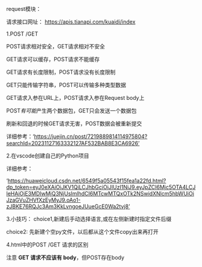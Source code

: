 request模块：

请求接口网址： https://apis.tianapi.com/kuaidi/index 

1.POST /GET 

POST请求相对安全，GET请求相对不安全

GET请求可以缓存，POST请求不能缓存

GET请求有长度限制，POST请求没有长度限制

GET只能传输字符串，POST可以传输多种类型数据

GET请求入参在URL上，POST请求入参在Request body上

POST*有可能*产生两个数据包，GET只会发送一个数据包

刷新和回退的时候GET请求无害，POST数据会被重新提交

详细参考：‘https://juejin.cn/post/7219889814114975804?searchId=20231127163332127AF532BAB8E3CA6926’

2.在vscode创建自己的Python项目

详细参考：

‘https://huaweicloud.csdn.net/6549f5a05543f15fea1a22fd.html?dp_token=eyJ0eXAiOiJKV1QiLCJhbGciOiJIUzI1NiJ9.eyJpZCI6Mjc5OTA4LCJleHAiOjE3MDIwMjQ3NjUsImlhdCI6MTcwMTQxOTk2NSwidXNlcm5hbWUiOiJzaGVuZHVfXzEyMyJ9.oAo1-zJBKE76RQJc3Am3KkLvngoeJUueGcE0Wa2tvj8’

 3.小技巧： choice1,新建后手动选择语言,或在左侧新建时指定文件后缀 

 choice2: 先新建个空py文件，以后都从这个文件copy出来再打开 

4.html中的POST /GET 请求的区别

 注意 **GET 请求不应该有 body**，但POST存在body

